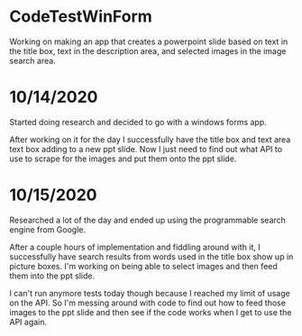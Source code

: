 # CodeTestWinForm
Working on making an app that creates a powerpoint slide based on text in the title box, text in 
the description area, and selected images in the image search area.

# 10/14/2020
Started doing research and decided to go with a windows forms app. 

After working on it for the day I successfully have the title box and text area text box adding to a new ppt slide.
Now I just need to find out what API to use to scrape for the images and put them onto the ppt slide.

# 10/15/2020
Researched a lot of the day and ended up using the programmable search engine from Google.

After a couple hours of implementation and fiddling around with it, I successfully have search
results from words used in the title box show up in picture boxes. I'm working on being able to
select images and then feed them into the ppt slide.

I can't run anymore tests today though because I reached my limit of usage on the API. So I'm 
messing around with code to find out how to feed those images to the ppt slide and then see if the 
code works when I get to use the API again.
